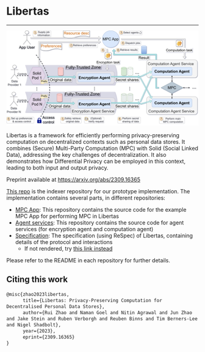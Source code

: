 # Libertas

- - - - - -

![Overview](libertas.png)

Libertas is a framework for efficiently performing privacy-preserving computation on decentralized contexts such as personal data stores.
It combines (Secure) Multi-Party Computation (MPC) with Solid (Social Linked Data), addressing the key challenges of decentralization. It also demonstrates how Differential Privacy can be employed in this context, leading to both input and output privacy.

Preprint available at https://arxiv.org/abs/2309.16365

[This repo](https://github.com/OxfordHCC/libertas) is the indexer repository for our prototype implementation. The implementation contains several parts, in different repositories:

- [MPC App](https://github.com/OxfordHCC/solid-mpc-app): This repository contains the source code for the example MPC App for performing MPC in Libertas
- [Agent services](https://github.com/OxfordHCC/solid-mpc): This repository contains the source code for agent services (for encryption agent and computation agent)
- [Specification](./spec/index.html): The specification (using ReSpec) of Libertas, containing details of the protocol and interactions
    - If not rendered, try [this link instead](https://oxfordhcc.github.io/libertas/spec/index.html)

Please refer to the README in each repository for further details.


## Citing this work
```
@misc{zhao2023libertas,
      title={Libertas: Privacy-Preserving Computation for Decentralised Personal Data Stores}, 
      author={Rui Zhao and Naman Goel and Nitin Agrawal and Jun Zhao and Jake Stein and Ruben Verborgh and Reuben Binns and Tim Berners-Lee and Nigel Shadbolt},
      year={2023},
      eprint={2309.16365}
}
```

